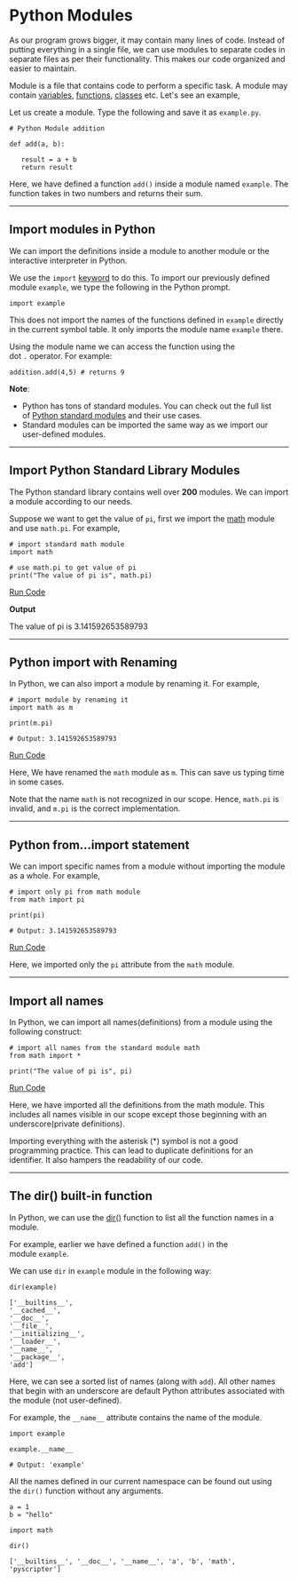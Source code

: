 # Python Modules

As our program grows bigger, it may contain many lines of code. Instead of putting everything in a single file, we can use modules to separate codes in separate files as per their functionality. This makes our code organized and easier to maintain.

Module is a file that contains code to perform a specific task. A module may contain [variables](https://www.programiz.com/python-programming/variables-constants-literals "Python Variables"), [functions](https://www.programiz.com/python-programming/function "Python functions"), [classes](https://www.programiz.com/python-programming/class "Python Class") etc. Let's see an example,

Let us create a module. Type the following and save it as `example.py`.

```
# Python Module addition

def add(a, b):

   result = a + b
   return result
```

Here, we have defined a function `add()` inside a module named `example`. The function takes in two numbers and returns their sum.

---

## Import modules in Python

We can import the definitions inside a module to another module or the interactive interpreter in Python.

We use the `import` [keyword](https://www.programiz.com/python-programming/keywords-identifier) to do this. To import our previously defined module `example`, we type the following in the Python prompt.

```
import example
```

This does not import the names of the functions defined in `example` directly in the current symbol table. It only imports the module name `example` there.

Using the module name we can access the function using the dot `.` operator. For example:

```
addition.add(4,5) # returns 9
```

**Note**:

- Python has tons of standard modules. You can check out the full list of [Python standard modules](http://docs.python.org/3/py-modindex.html) and their use cases.
- Standard modules can be imported the same way as we import our user-defined modules.

---

## Import Python Standard Library Modules

The Python standard library contains well over **200** modules. We can import a module according to our needs.

Suppose we want to get the value of `pi`, first we import the [math](https://www.programiz.com/python-programming/modules/math) module and use `math.pi`. For example,

```
# import standard math module 
import math

# use math.pi to get value of pi
print("The value of pi is", math.pi)
```

[Run Code](https://www.programiz.com/python-programming/online-compiler)

**Output**

The value of pi is 3.141592653589793

---

## Python import with Renaming

In Python, we can also import a module by renaming it. For example,

```
# import module by renaming it
import math as m

print(m.pi)

# Output: 3.141592653589793
```

[Run Code](https://www.programiz.com/python-programming/online-compiler)

Here, We have renamed the `math` module as `m`. This can save us typing time in some cases.

Note that the name `math` is not recognized in our scope. Hence, `math.pi` is invalid, and `m.pi` is the correct implementation.

---

## Python from...import statement

We can import specific names from a module without importing the module as a whole. For example,

```
# import only pi from math module
from math import pi

print(pi)

# Output: 3.141592653589793
```

[Run Code](https://www.programiz.com/python-programming/online-compiler)

Here, we imported only the `pi` attribute from the `math` module.

---

## Import all names

In Python, we can import all names(definitions) from a module using the following construct:

```
# import all names from the standard module math
from math import *

print("The value of pi is", pi)
```

[Run Code](https://www.programiz.com/python-programming/online-compiler)

Here, we have imported all the definitions from the math module. This includes all names visible in our scope except those beginning with an underscore(private definitions).

Importing everything with the asterisk (*) symbol is not a good programming practice. This can lead to duplicate definitions for an identifier. It also hampers the readability of our code.

---

## The dir() built-in function

In Python, we can use the [dir()](https://www.programiz.com/python-programming/methods/built-in/dir) function to list all the function names in a module.

For example, earlier we have defined a function `add()` in the module `example`.

We can use `dir` in `example` module in the following way:

```
dir(example)

['__builtins__',
'__cached__',
'__doc__',
'__file__',
'__initializing__',
'__loader__',
'__name__',
'__package__',
'add']
```

Here, we can see a sorted list of names (along with `add`). All other names that begin with an underscore are default Python attributes associated with the module (not user-defined).

For example, the `__name__` attribute contains the name of the module.

```
import example

example.__name__

# Output: 'example'
```

All the names defined in our current namespace can be found out using the `dir()` function without any arguments.

```
a = 1
b = "hello"

import math

dir()

['__builtins__', '__doc__', '__name__', 'a', 'b', 'math', 'pyscripter']
```
